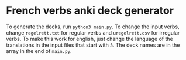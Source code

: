 # French verbs anki deck generator

To generate the decks, run `python3 main.py`. To change the input verbs, change `regelrett.txt` for regular verbs and `uregelrett.csv` for irregular verbs. To make this work for english, just change the language of the translations in the input files that start with `å`. The deck names are in the array in the end of `main.py`.